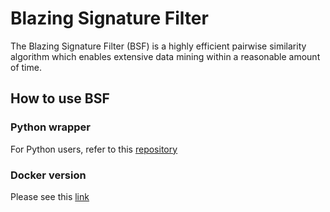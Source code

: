 # Blazing Signature Filter
The Blazing Signature Filter (BSF) is a highly efficient pairwise similarity algorithm which enables extensive data mining within a reasonable amount of time.

## How to use BSF
### Python wrapper
For Python users, refer to this [repository](https://github.com/PNNL-Comp-Mass-Spec/bsf-py)

### Docker version
Please see this [link](https://github.com/PNNL-Comp-Mass-Spec/bsf-py/README.md)

